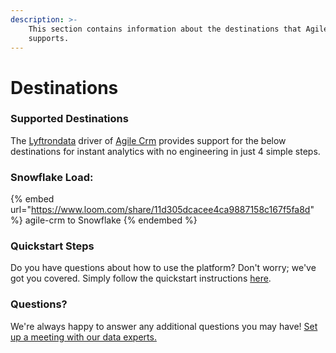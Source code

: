 ```yaml
---
description: >-
    This section contains information about the destinations that Agile Crm
    supports.
---
```


# Destinations

### Supported Destinations

The [Lyftrondata](https://www.lyftrondata.com/) driver of [Agile Crm](https://www.lyftrondata.com/integration/agile-crm/) provides support for the below destinations for instant analytics with no engineering in just 4 simple steps.

### Snowflake Load:

{% embed url="https://www.loom.com/share/11d305dcacee4ca9887158c167f5fa8d" %}
agile-crm to Snowflake
{% endembed %}

### Quickstart Steps

Do you have questions about how to use the platform? Don't worry; we've got you covered. Simply follow the quickstart instructions [here](../../../quickstart-steps.md).

### Questions? <a href="#questions" id="questions"></a>

We're always happy to answer any additional questions you may have! [Set up a meeting with our data experts.](https://www.lyftrondata.com/book-a-meeting/)
